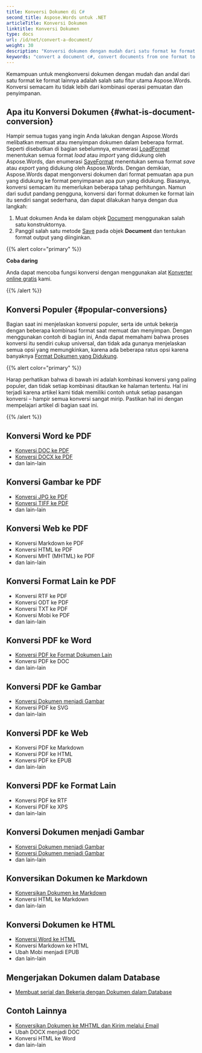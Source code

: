 ```yaml
---
title: Konversi Dokumen di C#
second_title: Aspose.Words untuk .NET
articleTitle: Konversi Dokumen
linktitle: Konversi Dokumen
type: docs
url: /id/net/convert-a-document/
weight: 30
description: "Konversi dokumen dengan mudah dari satu format ke format lainnya menggunakan C#. Anda dapat bekerja dengan semua format terpopuler seperti format Microsoft Word seperti DOCX atau DOC, format OpenDocument seperti ODT atau OTT, format web seperti HTML atau XHTML, format teks seperti MarkDown atau TXT, dan lain-lain."
keywords: "convert a document c#, convert documents from one format to another c#, convert to markdown c#, convert pdf to docx C#, convert docx to pdf C#, convert doc to pdf C#, convert a document Aspose for .NET"
---
```


Kemampuan untuk mengkonversi dokumen dengan mudah dan andal dari satu format ke format lainnya adalah salah satu fitur utama Aspose.Words. Konversi semacam itu tidak lebih dari kombinasi operasi pemuatan dan penyimpanan.

## Apa itu Konversi Dokumen {#what-is-document-conversion}

Hampir semua tugas yang ingin Anda lakukan dengan Aspose.Words melibatkan memuat atau menyimpan dokumen dalam beberapa format. Seperti disebutkan di bagian sebelumnya, enumerasi [LoadFormat](https://reference.aspose.com/words/net/aspose.words/loadformat/) menentukan semua format *load* atau *import* yang didukung oleh Aspose.Words, dan enumerasi [SaveFormat](https://reference.aspose.com/words/net/aspose.words/saveformat/) menentukan semua format *save* atau *export* yang didukung oleh Aspose.Words. Dengan demikian, Aspose.Words dapat mengonversi dokumen dari format pemuatan apa pun yang didukung ke format penyimpanan apa pun yang didukung. Biasanya, konversi semacam itu memerlukan beberapa tahap perhitungan. Namun dari sudut pandang pengguna, konversi dari format dokumen ke format lain itu sendiri sangat sederhana, dan dapat dilakukan hanya dengan dua langkah:

1. Muat dokumen Anda ke dalam objek [Document](https://reference.aspose.com/words/net/aspose.words/document/) menggunakan salah satu konstruktornya.
1. Panggil salah satu metode [Save](https://reference.aspose.com/words/net/aspose.words/document/save/#save/) pada objek **Document** dan tentukan format output yang diinginkan.

{{% alert color="primary" %}}

**Coba daring**

Anda dapat mencoba fungsi konversi dengan menggunakan alat [Konverter online gratis](https://products.aspose.app/words/conversion) kami.

{{% /alert %}}

## Konversi Populer {#popular-conversions}

Bagian saat ini menjelaskan konversi populer, serta ide untuk bekerja dengan beberapa kombinasi format saat memuat dan menyimpan. Dengan menggunakan contoh di bagian ini, Anda dapat memahami bahwa proses konversi itu sendiri cukup universal, dan tidak ada gunanya menjelaskan semua opsi yang memungkinkan, karena ada beberapa ratus opsi karena banyaknya [Format Dokumen yang Didukung](/words/id/net/supported-document-formats/).

{{% alert color="primary" %}}

Harap perhatikan bahwa di bawah ini adalah kombinasi konversi yang paling populer, dan tidak setiap kombinasi ditautkan ke halaman tertentu. Hal ini terjadi karena artikel kami tidak memiliki contoh untuk setiap pasangan konversi – hampir semua konversi sangat mirip. Pastikan hal ini dengan mempelajari artikel di bagian saat ini.

{{% /alert %}}

<div class="row">
		<div class="col-md-4">
				<h2>Konversi Word ke PDF</h2>
						<ul>
								<li><a href="/words/net/convert-a-document-to-pdf/#converting-doc-or-docx-to-pdf">Konversi DOC ke PDF</a></li>
								<li><a href="/words/net/convert-a-document-to-pdf/#converting-doc-or-docx-to-pdf">Konversi DOCX ke PDF</a></li>
								<li>dan lain-lain</li>
						</ul>
				<h2>Konversi Gambar ke PDF</h2>
						<ul>
								<li><a href="/words/net/convert-a-document-to-pdf/#convert-an-image-to-pdf">Konversi JPG ke PDF</a></li>
								<li><a href="/words/net/convert-a-document-to-pdf/#convert-an-image-to-pdf">Konversi TIFF ke PDF</a></li>
								<li>dan lain-lain</li>
						</ul>
    <h2>Konversi Web ke PDF</h2>
						<ul>
								<li>Konversi Markdown ke PDF</li>
								<li>Konversi HTML ke PDF</li>
								<li>Konversi MHT (MHTML) ke PDF</li>
								<li>dan lain-lain</li>
						</ul>
				<h2>Konversi Format Lain ke PDF</h2>
						<ul>
								<li>Konversi RTF ke PDF</li>
								<li>Konversi ODT ke PDF</li>
								<li>Konversi TXT ke PDF</li>
								<li>Konversi Mobi ke PDF</li>
								<li>dan lain-lain</li>
						</ul>
		</div>
		<div class="col-md-4">
				<h2>Konversi PDF ke Word</h2>
						<ul>
								<li><a href="/words/id/net/convert-pdf-to-other-document-formats/">Konversi PDF ke Format Dokumen Lain</a></li>
        <li>Konversi PDF ke DOC</li>
								<li>dan lain-lain</li>
						</ul>
				<h2>Konversi PDF ke Gambar</h2>
						<ul>
								<li><a href="/words/id/net/convert-a-document-to-an-image/">Konversi Dokumen menjadi Gambar</a></li>
        <li>Konversi PDF ke SVG</li>
								<li>dan lain-lain</li>
						</ul>
				<h2>Konversi PDF ke Web</h2>
						<ul>
        <li>Konversi PDF ke Markdown</li>
								<li>Konversi PDF ke HTML</li>
								<li>Konversi PDF ke EPUB</li>
								<li>dan lain-lain</li>
						</ul>
				<h2>Konversi PDF ke Format Lain</h2>
						<ul>
								<li>Konversi PDF ke RTF</li>
								<li>Konversi PDF ke XPS</li>
								<li>dan lain-lain</li>
						</ul>
		</div>
		<div class="col-md-4">
				<h2>Konversi Dokumen menjadi Gambar</h2>
						<ul>
								<li><a href="/words/id/net/convert-a-document-to-an-image/">Konversi Dokumen menjadi Gambar</a></li>
								<li><a href="/words/id/net/convert-a-document-to-an-image/">Konversi Dokumen menjadi Gambar</a></li>
								<li>dan lain-lain</li>
						</ul>
				<h2>Konversikan Dokumen ke Markdown</h2>
						<ul>
								<li><a href="/words/id/net/convert-a-document-to-markdown/">Konversikan Dokumen ke Markdown</a></li>
								<li>Konversi HTML ke Markdown</li>
								<li>dan lain-lain</li>
						</ul>
				<h2>Konversi Dokumen ke HTML</h2>
						<ul>
								<li><a href="/words/net/convert-a-document-to-html-mhtml-or-epub/#convert-a-document">Konversi Word ke HTML</a></li>
								<li>Konversi Markdown ke HTML</li>
								<li>Ubah Mobi menjadi EPUB</li>
								<li>dan lain-lain</li>
						</ul>
				<h2>Mengerjakan Dokumen dalam Database</h2>
						<ul>
								<li><a href="/words/id/net/serialize-and-work-with-a-document-in-a-database/">Membuat serial dan Bekerja dengan Dokumen dalam Database</a></li>
						</ul>
				<h2>Contoh Lainnya</h2>
						<ul>
								<li><a href="/words/id/net/convert-a-document-to-mhtml-and-send-it-by-email/">Konversikan Dokumen ke MHTML dan Kirim melalui Email</a></li>
								<li>Ubah DOCX menjadi DOC</li>
								<li>Konversi HTML ke Word</li>
								<li>dan lain-lain</li>
						</ul>
		</div>
</div>
